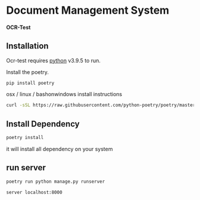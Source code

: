# Document Management System
#### OCR-Test

## Installation

Ocr-test requires [python](https://python.org/) v3.9.5 to run.

Install the poetry.

```sh
pip install poetry 
```

osx / linux / bashonwindows install instructions


```sh
curl -sSL https://raw.githubusercontent.com/python-poetry/poetry/master/get-poetry.py | python -
```

## Install Dependency 

```sh
poetry install
```

it will install all dependency on your system

## run server 
```sh
poetry run python manage.py runserver
```
```diff
server localhost:8000
```
